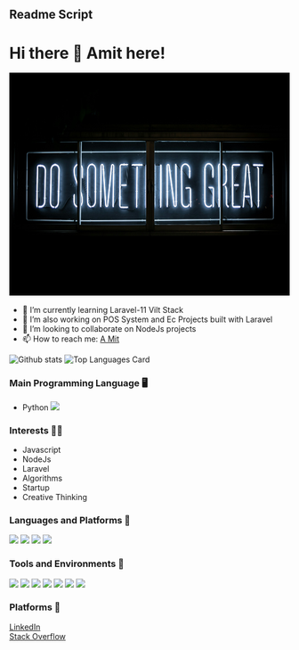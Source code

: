 ## Readme Script 


# Hi there 👋 Amit here!

<p align="center">
  <img src="https://raw.githubusercontent.com/a-M-i-T/a-M-i-T/main/amit-github.jpg" height="400px" width="1000px">
</p>

- 🌱 I’m currently learning Laravel-11 Vilt Stack
- 🔭 I’m also working on POS System and Ec Projects built with Laravel
- 🤝 I’m looking to collaborate on NodeJs projects
- 📫 How to reach me: <a href="https://www.linkedin.com/in/arya-amit/">A Mit</a>

![Github stats](https://github-readme-stats.vercel.app/api?username=a-M-i-T&theme=highcontrast&show_icons=true&count_private=true)
![Top Languages Card](https://github-readme-stats.vercel.app/api/top-langs/?username=a-M-i-T&layout=compact)

### Main Programming Language :desktop_computer: 
- Python <img src="https://user-images.githubusercontent.com/28517335/102723536-9f979480-432e-11eb-8552-fdb39e939362.png" width="40px">


### Interests 👨‍💻
- Javascript
- NodeJs
- Laravel 
- Algorithms
- Startup
- Creative Thinking

### Languages and Platforms 🦄

<code><img height="40" src="https://raw.githubusercontent.com/shinokada/shinokada/master/assets/python.png"></code>
<code><img height="40" src="https://raw.githubusercontent.com/shinokada/shinokada/master/assets/jupyter-notebook.png"></code>
<code><img height="40" src="https://raw.githubusercontent.com/shinokada/shinokada/master/assets/javascript.png"></code>
<code><img height="40" src="https://raw.githubusercontent.com/shinokada/shinokada/master/assets/visual-studio-code.png"></code>


### Tools and Environments 🔧
<p>
<img src="https://img.shields.io/badge/OS-Windows-organge?logo=Windows">
<img src="https://img.shields.io/badge/OS-Linux-organge?logo=Linux">
<img src="https://img.shields.io/badge/OS-Chrome-organge?logo=Chrome">
<img src="https://img.shields.io/badge/Editor-VSCode-green?logo=Visual%20Studio%20Code">
<img src="https://img.shields.io/badge/Cloud-Azure-green?logo=Microsoft%20Azure">
<img src="https://img.shields.io/badge/Library-scikit-red">
<img src="https://img.shields.io/badge/Library-Tensorflow-red?logo=Tensorflow">
</a>
</p>


### Platforms 👨‍
<p>
<a href="https://www.linkedin.com/in/arya-amit/">LinkedIn</a> <br>
<a href="https://stackoverflow.com/users/4754517/amit-arya">Stack Overflow
</a>
</p>

